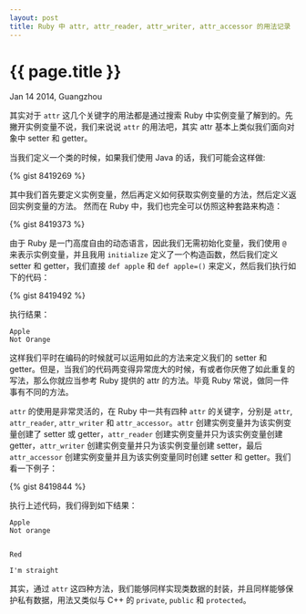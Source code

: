 ```yaml
---
layout: post
title: Ruby 中 attr, attr_reader, attr_writer, attr_accessor 的用法记录
---
```


{{ page.title }}
================

<p class="meta">Jan 14 2014, Guangzhou</p>

其实对于 `attr` 这几个关键字的用法都是通过搜索 Ruby 中实例变量了解到的。先撇开实例变量不说，我们来说说 `attr` 的用法吧，其实 attr 基本上类似我们面向对象中 setter 和 getter。
<!-- more -->

当我们定义一个类的时候，如果我们使用 Java 的话，我们可能会这样做:

{% gist 8419269 %}

其中我们首先要定义实例变量，然后再定义如何获取实例变量的方法，然后定义返回实例变量的方法。
然而在 Ruby 中，我们也完全可以仿照这种套路来构造：

{% gist 8419373 %}

由于 Ruby 是一门高度自由的动态语言，因此我们无需初始化变量，我们使用 `@` 来表示实例变量，并且我用 `initialize` 定义了一个构造函数，然后我们定义 setter 和 getter，我们直接 `def apple` 和 `def apple=()` 来定义，然后我们执行如下的代码：

{% gist 8419492 %}

执行结果：

```
Apple
Not Orange
```

这样我们平时在编码的时候就可以运用如此的方法来定义我们的 setter 和 getter。但是，当我们的代码两变得异常庞大的时候，有或者你厌倦了如此重复的写法，那么你就应当参考 Ruby 提供的 attr 的方法。毕竟 Ruby 常说，做同一件事有不同的方法。

`attr` 的使用是非常灵活的，在 Ruby 中一共有四种 `attr` 的关键字，分别是 `attr`, `attr_reader`, `attr_writer` 和 `attr_accessor`。`attr` 创建实例变量并为该实例变量创建了 setter 或 getter，`attr_reader` 创建实例变量并只为该实例变量创建 getter，`attr_writer` 创建实例变量并只为该实例变量创建 setter，最后 `attr_accessor` 创建实例变量并且为该实例变量同时创建 setter 和 getter。我们看一下例子：

{% gist 8419844 %}

执行上述代码，我们得到如下结果：

```
Apple
Not orange


Red

I'm straight
```

其实，通过 `attr` 这四种方法，我们能够同样实现类数据的封装，并且同样能够保护私有数据，用法又类似与 C++ 的 `private`, `public` 和 `protected`。 
